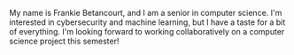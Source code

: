 My name is Frankie Betancourt, and I am a senior in computer science. I'm interested in cybersecurity and machine learning,
but I have a taste for a bit of everything. I'm looking forward to working collaboratively on a computer science project 
this semester!
